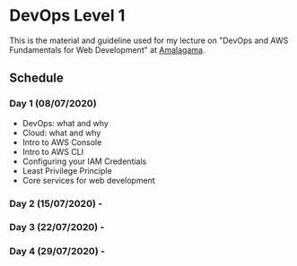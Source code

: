 # DevOps Level 1

This is the material and guideline used for my lecture on "DevOps and AWS Fundamentals for Web Development" at [Amalagama](https://amalgama.co).

## Schedule

### Day 1 (08/07/2020)

* DevOps: what and why
* Cloud: what and why
* Intro to AWS Console
* Intro to AWS CLI
* Configuring your IAM Credentials
* Least Privilege Principle
* Core services for web development

### Day 2 (15/07/2020) -

### Day 3 (22/07/2020) -

### Day 4 (29/07/2020) - 
